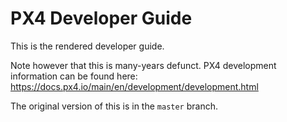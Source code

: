 # PX4 Developer Guide

This is the rendered developer guide.

Note however that this is many-years defunct. PX4 development information can be found here: https://docs.px4.io/main/en/development/development.html

The original version of this is in the `master` branch.
